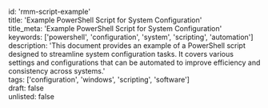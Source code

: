 id: 'rmm-script-example'  
title: 'Example PowerShell Script for System Configuration'  
title_meta: 'Example PowerShell Script for System Configuration'  
keywords: ['powershell', 'configuration', 'system', 'scripting', 'automation']  
description: 'This document provides an example of a PowerShell script designed to streamline system configuration tasks. It covers various settings and configurations that can be automated to improve efficiency and consistency across systems.'  
tags: ['configuration', 'windows', 'scripting', 'software']  
draft: false  
unlisted: false  




